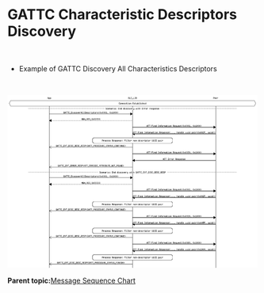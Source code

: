 # GATTC Characteristic Descriptors Discovery

<br />

-   Example of GATTC Discovery All Characteristics Descriptors

<br />

![](GUID-304D975F-9B06-43A6-86AF-A067634F715A-low.png)

**Parent topic:**[Message Sequence Chart](GUID-F222E22D-493E-4F16-8480-6F7AAD168EB9.md)

